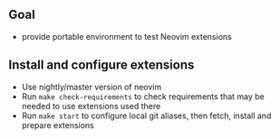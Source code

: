 ## Goal
- provide portable environment to test Neovim extensions

## Install and configure extensions
- Use nightly/master version of neovim
- Run `make check-requirements` to check requirements that may be needed to use extensions used there
- Run `make start` to configure local git aliases, then fetch, install and prepare extensions
